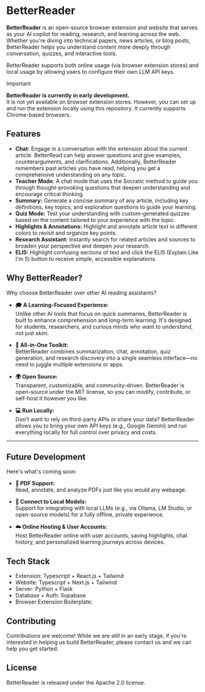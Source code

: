 
# BetterReader

**BetterReader** is an open-source browser extension and website that serves as your AI copilot for reading, research, and learning across the web. Whether you're diving into technical papers, news articles, or blog posts, BetterReader helps you understand content more deeply through conversation, quizzes, and interactive tools.

BetterReader supports both online usage (via browser extension stores) and local usage by allowing users to configure their own LLM API keys.

> [!IMPORTANT]
> **BetterReader is currently in early development.**  
> It is not yet available on browser extension stores. However, you can set up and run the extension locally using this repository. It currently supports Chrome-based browsers.


## Features

- **Chat:** Engage in a conversation with the extension about the current article. BetterRead can help answer questions and give examples, counterarguments, and clarifications. Additionally, BetterReader remembers past articles you have read, helping you get a comprehensive understanding on any topic.   
- **Teacher Mode**:   A chat mode that uses the Socratic method to guide you through thought-provoking questions that deepen understanding and encourage critical thinking.
- **Summary:** Generate a concise summary of any article, including key definitions, key topics, and exploration questions to guide your learning.
- **Quiz Mode:** Test your understanding with custom-generated quizzes based on the content tailored to your experience with the topic.
- **Highlights & Annotations:** Highlight and annotate article text in different colors to revisit and organize key points.
- **Research Assistant:** Instantly search for related articles and sources to broaden your perspective and deepen your research.
- **ELI5:** Highlight confusing sections of text and click the ELI5 (Explain Like I'm 5) button to receive simple, accessible explanations.


## Why BetterReader?

Why choose BetterReader over other AI reading assistants?

- **🎓 A Learning-Focused Experience:**  
  Unlike other AI tools that focus on quick summaries, BetterReader is built to enhance comprehension and long-term learning. It's designed for students, researchers, and curious minds who want to *understand*, not just *skim*.
  
- **🧰 All-in-One Toolkit:**  
  BetterReader combines summarization, chat, annotation, quiz generation, and research discovery into a single seamless interface—no need to juggle multiple extensions or apps.
  
- **🌍 Open Source:**  
  Transparent, customizable, and community-driven. BetterReader is open-source under the MIT license, so you can modify, contribute, or self-host it however you like.

- **💻 Run Locally:**  
  Don't want to rely on third-party APIs or share your data? BetterReader allows you to bring your own API keys (e.g., Google Gemini) and run everything locally for full control over privacy and costs. 

---

## Future Development

Here's what's coming soon:

- **📄 PDF Support:**  
  Read, annotate, and analyze PDFs just like you would any webpage.

- **🧠 Connect to Local Models:**  
  Support for integrating with local LLMs (e.g., via Ollama, LM Studio, or open-source models) for a fully offline, private experience.

- **☁️ Online Hosting & User Accounts:**  
  Host BetterReader online with user accounts, saving highlights, chat history, and personalized learning journeys across devices.

## Tech Stack

- Extension: Typescript + React.js + Tailwind
- Website: Typescript + Next.js + Tailwind
- Server: Python + Flask
- Database + Auth: Supabase
- Browser Extension Boilerplate: 

## Contributing

Contributions are welcome! While we are still in an early stage, if you're interested in helping us build BetterReader, please contact us and we can help you get started. 


## License  
BetterReader is released under the Apache 2.0 license. 
